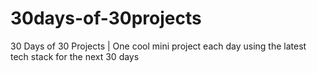 # 30days-of-30projects
30 Days of 30 Projects | One cool mini project each day using the latest tech stack for the next 30 days
